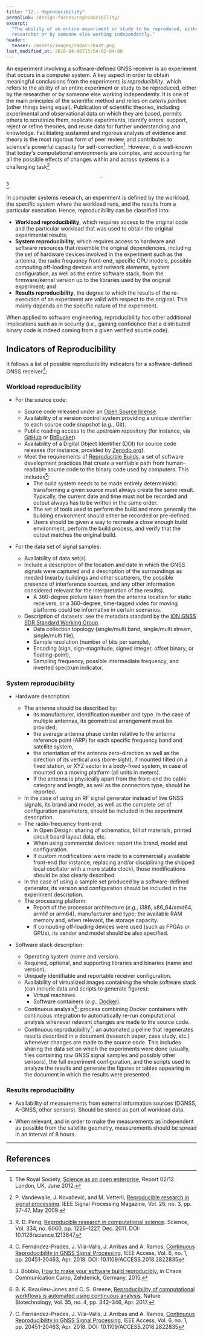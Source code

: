 ```yaml
---
title: "12.- Reproducibility"
permalink: /design-forces/reproducibility/
excerpt:
  "The ability of an entire experiment or study to be reproduced, either by the
  researcher or by someone else working independently."
header:
  teaser: /assets/images/radar-chart.png
last_modified_at: 2018-04-06T15:54:02-04:00
---
```



An experiment involving a software-defined GNSS receiver is an experiment that
occurs in a computer system. A key aspect in order to obtain meaningful
conclusions from the experiments is _reproducibility_, which refers to the
ability of an entire experiment or study to be reproduced, either by the
researcher or by someone else working independently. It is one of the main
principles of the scientific method and relies on _ceteris paribus_ (other
things being equal). Publication of scientific theories, including experimental
and observational data on which they are based, permits others to scrutinize
them, replicate experiments, identify errors, support, reject or refine
theories, and reuse data for further understanding and knowledge. Facilitating
sustained and rigorous analysis of evidence and theory is the most rigorous form
of peer review, and contributes to science's powerful capacity for
self-correction[^Royal12]. However, it is well-known that today's computational
environments are complex, and accounting for all the possible effects of changes
within and across systems is a challenging task[^Vandewalle09]$$ ^{,}
$$[^Peng11].

In computer systems research, an experiment is defined by the workload, the
specific system where the workload runs, and the results from a particular
execution. Hence, reproducibility can be classified into:

  * **Workload reproducibility**, which requires access to the original code
  and the particular workload that was used to obtain the original experimental
  results;
  * **System reproducibility**, which requires access to hardware and software
  resources that resemble the original dependencies, including the set of
  hardware devices involved in the experiment such as the antenna, the radio
  frequency front-end, specific CPU models, possible computing off-loading
  devices and network elements, system configuration, as well as the entire
  software stack, from the firmware/kernel version up to the libraries used by
  the original experiment; and
  * **Results reproducibility**, the degree to which the results of the
  re-execution of an experiment are valid with respect to the original. This
  mainly depends on the specific nature of the experiment.

When applied to software engineering, reproducibility has other additional
implications such as in security (_i.e._, gaining confidence that a distributed
binary code is indeed coming from a given verified source code).


## Indicators of Reproducibility

It follows a list of possible reproducibility indicators for a software-defined
GNSS receiver[^Fernandez18]:

### Workload reproducibility

* For the source code:
  * Source code released under an [Open Source license](https://opensource.org/licenses).
  * Availability of a version control system providing a unique identifier to
  each source code snapshot (_e.g._, Git).
  * Public reading access to the upstream repository (for instance, via
  [GitHub](https://github.com) or [BitBucket](https://bitbucket.org)).
  * Availability of a Digital Object Identifier (DOI) for source code releases
  (for instance, provided by [Zenodo.org](https://zenodo.org/)).
  * Meet the requirements of [Reproducible Builds](https://reproducible-builds.org),
  a set of software development practices that create a verifiable path from
  human-readable source code to the binary code used by computers. This
  includes[^Bobbio15]:
    - The build system needs to be made entirely deterministic: transforming a
    given source must always create the same result. Typically, the current date
    and time must not be recorded and output always has to be written in the
    same order.
    - The set of tools used to perform the build and more generally the
    building environment should either be recorded or pre-defined.
    - Users should be given a way to recreate a close enough build environment,
    perform the build process, and verify that the output matches the original
    build.

* For the data set of signal samples:
  * Availability of data set(s).
  * Include a description of the location and date in which the GNSS signals
  were captured and a description of the surroundings as needed (nearby
  buildings and other scatterers, the possible presence of interference sources,
  and any other information considered relevant for the interpretation of the
  results).
    * A 360-degree picture taken from the antenna location for static
    receivers, or a 360-degree, time-tagged video for moving platforms could be
    informative in certain scenarios.
  * Description of datasets: see the metadata standard by the [ION GNSS SDR
  Standard Working Group](https://github.com/IonMetadataWorkingGroup).
    * Data collection topology (single/multi band, single/multi stream,
    single/multi file),
    * Sample resolution (number of bits per sample),
    * Encoding (sign, sign-magnitude, signed integer, offset binary, or
    floating-point),
    * Sampling frequency, possible intermediate frequency, and inverted
    spectrum indicator.

### System reproducibility

* Hardware description:
  * The antenna should be described by:
     * its manufacturer, identification number and type. In the case of
     multiple antennas, its geometrical arrangement must be provided;
     * the average antenna phase center relative to the antenna reference point
     (ARP) for each specific frequency band and satellite system,
     * the orientation of the antenna zero-direction as well as the direction
     of its vertical axis (bore-sight), if mounted tilted on a fixed station, or
     XYZ vector in a body-fixed system, in case of mounted on a moving platform
     (all units in meters).
     * If the antenna is physically apart from the front-end the cable category
     and length, as well as the connectors type, should be reported.
  * In the case of using an RF signal generator instead of live GNSS signals,
  its brand and model, as well as the complete set of configuration parameters,
  should be included in the experiment description.
  * The radio-frequency front-end:
    * In Open Design: sharing of schematics, bill of materials, printed circuit
    board layout data, etc.
    * When using commercial devices: report the brand, model and configuration.
    * If custom modifications were made to a commercially available front-end
    (for instance, replacing and/or disciplining the shipped local oscillator
    with a more stable clock), those modifications should be also clearly
    described.
  * In the case of using a sample set produced by a software-defined generator,
  its version and configuration should be included in the experiment
  description.
  * The processing platform:
     * Report of the processor architecture (_e.g._, i386, x86_64/amd64, armhf
     or arm64), manufacturer and type; the available RAM memory and, when
     relevant, the storage capacity.
     * If computing off-loading devices were used (such as FPGAs or GPUs), its
     vendor and model should be also specified.

* Software stack description:
  * Operating system (name and version).
  * Required, optional, and supporting libraries and binaries (name and
  version).
  * Uniquely identifiable and reportable receiver configuration.
  * Availability of virtualized images containing the whole software stack (can
  include data and scripts to generate figures):
    * Virtual machines.
    * Software containers (_e.g._, [Docker](https://www.docker.com/)).
  * Continuous analysis[^Beaulieu17]: process combining Docker containers with
  continuous integration to automatically re-run computational analysis whenever
  relevant changes are made to the source code.
  * Continuous reproducibility[^Fernandez18]: an automated pipeline that
  regenerates results described in a document (research paper, case study, etc.)
  whenever changes are made to the source code. This includes sharing the data
  set on which the experiments were done (usually, files containing raw GNSS
  signal samples and possibly other sensors), the full experiment configuration,
  and the scripts used to analyze the results and generate the figures or tables
  appearing in the document in which the results were presented.

### Results reproducibility

* Availability of measurements from external information sources (DGNSS,
A-GNSS, other sensors). Should be stored as part of workload data.

* When relevant, and in order to make the measurements as independent as
possible from the satellite geometry, measurements should be spread in an
interval of 8 hours.



-------



## References

[^Bobbio15]: J. Bobbio, [How to make your software build reproducibly](https://reproducible-builds.org/_lfs/presentations/2015-08-13-CCCamp15.pdf), in Chaos Communication Camp, Zehdenick, Germany, 2015.

[^Royal12]: The Royal Society, [Science as an open enterprise](https://royalsociety.org/topics-policy/projects/science-public-enterprise/report/), Report 02/12. London, UK, June 2012.

[^Vandewalle09]: P. Vandewalle, J. Kova&#x010D;evi‌&#263;, and M. Vetterli, [Reproducible research in signal processing](https://ieeexplore.ieee.org/document/4815541/). IEEE Signal Processing Magazine, Vol. 26, no. 3, pp. 37-47, May 2009.

[^Peng11]: R. D. Peng, [Reproducible research in computational science](https://www.science.org/doi/10.1126/science.1213847). Science, Vol. 334, no. 6060, pp. 1226–1227, Dec. 2011. DOI: 10.1126/science.1213847

[^Beaulieu17]: B. K. Beaulieu-Jones and C. S. Greene, [Reproducibility of computational workflows is automated using continuous analysis](https://www.biorxiv.org/content/10.1101/056473v2). Nature Biotechnology, Vol. 35, no. 4, pp. 342–346, Apr. 2017.

[^Fernandez18]: C. Fern&aacute;ndez-Prades, J. Vil&agrave;-Valls, J. Arribas and A. Ramos, [Continuous Reproducibility in GNSS Signal Processing](https://ieeexplore.ieee.org/document/8331069/), IEEE Access, Vol. 6, no. 1, pp. 20451-20463, Apr. 2018. DOI: 10.1109/ACCESS.2018.2822835
